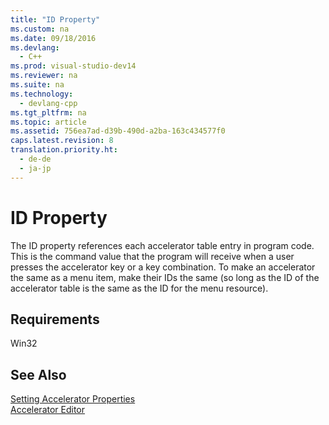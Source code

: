 ```yaml
---
title: "ID Property"
ms.custom: na
ms.date: 09/18/2016
ms.devlang: 
  - C++
ms.prod: visual-studio-dev14
ms.reviewer: na
ms.suite: na
ms.technology: 
  - devlang-cpp
ms.tgt_pltfrm: na
ms.topic: article
ms.assetid: 756ea7ad-d39b-490d-a2ba-163c434577f0
caps.latest.revision: 8
translation.priority.ht: 
  - de-de
  - ja-jp
---
```

# ID Property
The ID property references each accelerator table entry in program code. This is the command value that the program will receive when a user presses the accelerator key or a key combination. To make an accelerator the same as a menu item, make their IDs the same (so long as the ID of the accelerator table is the same as the ID for the menu resource).  
  
## Requirements  
 Win32  
  
## See Also  
 [Setting Accelerator Properties](../vs140/Setting-Accelerator-Properties.md)   
 [Accelerator Editor](../vs140/Accelerator-Editor.md)
